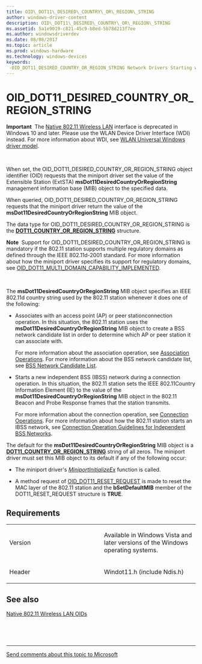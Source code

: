 ```yaml
---
title: OID\_DOT11\_DESIRED\_COUNTRY\_OR\_REGION\_STRING
author: windows-driver-content
description: OID\_DOT11\_DESIRED\_COUNTRY\_OR\_REGION\_STRING
ms.assetid: 5a1e9019-c821-45c9-b8ed-5b78d213f7ee
ms.author: windowsdriverdev
ms.date: 08/08/2017
ms.topic: article
ms.prod: windows-hardware
ms.technology: windows-devices
keywords: 
 -OID_DOT11_DESIRED_COUNTRY_OR_REGION_STRING Network Drivers Starting with Windows Vista
---
```


# OID\_DOT11\_DESIRED\_COUNTRY\_OR\_REGION\_STRING


**Important**  The [Native 802.11 Wireless LAN](https://msdn.microsoft.com/library/windows/hardware/ff560690) interface is deprecated in Windows 10 and later. Please use the WLAN Device Driver Interface (WDI) instead. For more information about WDI, see [WLAN Universal Windows driver model](https://msdn.microsoft.com/library/windows/hardware/dn897672).

 

When set, the OID\_DOT11\_DESIRED\_COUNTRY\_OR\_REGION\_STRING object identifier (OID) requests that the miniport driver set the value of the Extensible Station (ExtSTA) **msDot11DesiredCountryOrRegionString** management information base (MIB) object to the specified data.

When queried, OID\_DOT11\_DESIRED\_COUNTRY\_OR\_REGION\_STRING requests that the miniport driver return the value of the **msDot11DesiredCountryOrRegionString** MIB object.

The data type for OID\_DOT11\_DESIRED\_COUNTRY\_OR\_REGION\_STRING is the [**DOT11\_COUNTRY\_OR\_REGION\_STRING**](dot11-country-or-region-string.md) structure.

**Note**  Support for OID\_DOT11\_DESIRED\_COUNTRY\_OR\_REGION\_STRING is mandatory if the 802.11 station supports multiple regulatory domains as defined through the IEEE 802.11d-2001 standard. For more information about how the miniport driver specifies its support for regulatory domains, see [OID\_DOT11\_MULTI\_DOMAIN\_CAPABILITY\_IMPLEMENTED](oid-dot11-multi-domain-capability-implemented.md).

 

The **msDot11DesiredCountryOrRegionString** MIB object specifies an IEEE 802.11d country string used by the 802.11 station whenever it does one of the following:

-   Associates with an access point (AP) or peer stationconnection operation. In this situation, the 802.11 station uses the **msDot11DesiredCountryOrRegionString** MIB object to create a BSS network candidate list in order to determine which AP or peer station it can associate with.

    For more information about the association operation, see [Association Operations](https://msdn.microsoft.com/library/windows/hardware/ff543789). For more information about the BSS network candidate list, see [BSS Network Candidate List](https://msdn.microsoft.com/library/windows/hardware/ff543855).

-   Starts a new independent BSS (IBSS) network during a connection operation. In this situation, the 802.11 station sets the IEEE 802.11Country Information Element (IE) to the value of the **msDot11DesiredCountryOrRegionString** MIB object in the 802.11 Beacon and Probe Response frames that the station transmits.

    For more information about the connection operation, see [Connection Operations](https://msdn.microsoft.com/library/windows/hardware/ff545185). For more information about how the 802.11 station starts an IBSS network, see [Connection Operation Guidelines for Independent BSS Networks](https://msdn.microsoft.com/library/windows/hardware/ff545188).

The default for the **msDot11DesiredCountryOrRegionString** MIB object is a [**DOT11\_COUNTRY\_OR\_REGION\_STRING**](dot11-country-or-region-string.md) string of all zeros. The miniport driver must set this MIB object to its default if any of the following occur:

-   The miniport driver's [*MiniportInitializeEx*](https://msdn.microsoft.com/library/windows/hardware/ff559389) function is called.

-   A method request of [OID\_DOT11\_RESET\_REQUEST](oid-dot11-reset-request.md) is made to reset the MAC layer of the 802.11 station and the **bSetDefaultMIB** member of the DOT11\_RESET\_REQUEST structure is **TRUE**.

Requirements
------------

<table>
<colgroup>
<col width="50%" />
<col width="50%" />
</colgroup>
<tbody>
<tr class="odd">
<td><p>Version</p></td>
<td><p>Available in Windows Vista and later versions of the Windows operating systems.</p></td>
</tr>
<tr class="even">
<td><p>Header</p></td>
<td>Windot11.h (include Ndis.h)</td>
</tr>
</tbody>
</table>

## See also


[Native 802.11 Wireless LAN OIDs](https://msdn.microsoft.com/library/windows/hardware/ff560691)

 

 


--------------------
[Send comments about this topic to Microsoft](mailto:wsddocfb@microsoft.com?subject=Documentation%20feedback%20%5Bnetvista\netvista%5D:%20OID_DOT11_DESIRED_COUNTRY_OR_REGION_STRING%20%20RELEASE:%20%288/8/2017%29&body=%0A%0APRIVACY%20STATEMENT%0A%0AWe%20use%20your%20feedback%20to%20improve%20the%20documentation.%20We%20don't%20use%20your%20email%20address%20for%20any%20other%20purpose,%20and%20we'll%20remove%20your%20email%20address%20from%20our%20system%20after%20the%20issue%20that%20you're%20reporting%20is%20fixed.%20While%20we're%20working%20to%20fix%20this%20issue,%20we%20might%20send%20you%20an%20email%20message%20to%20ask%20for%20more%20info.%20Later,%20we%20might%20also%20send%20you%20an%20email%20message%20to%20let%20you%20know%20that%20we've%20addressed%20your%20feedback.%0A%0AFor%20more%20info%20about%20Microsoft's%20privacy%20policy,%20see%20http://privacy.microsoft.com/default.aspx. "Send comments about this topic to Microsoft")


